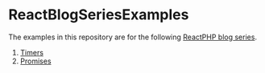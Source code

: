 ReactBlogSeriesExamples
=======================

The examples in this repository are for the following [ReactPHP blog series](http://blog.wyrihaximus.net/categories/reactphp-series/).

1. [Timers](http://blog.wyrihaximus.net/2015/01/reactphp-timers/)
2. [Promises](http://blog.wyrihaximus.net/2015/02/reactphp-promises/)
